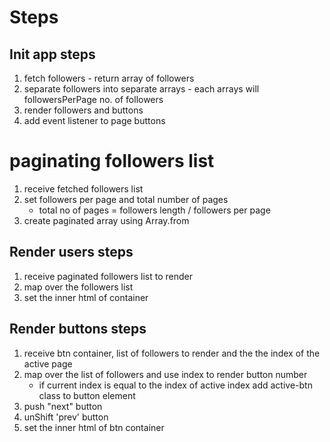 # Steps

## Init app steps

1. fetch followers - return array of followers
2. separate followers into separate arrays - each arrays will followersPerPage no. of followers
3. render followers and buttons
4. add event listener to page buttons

# paginating followers list

1. receive fetched followers list
2. set followers per page and total number of pages
   - total no of pages = followers length / followers per page
3. create paginated array using Array.from

## Render users steps

1. receive paginated followers list to render
2. map over the followers list
3. set the inner html of container

## Render buttons steps

1. receive btn container, list of followers to render and the the index of the active page
2. map over the list of followers and use index to render button number
   - if current index is equal to the index of active index add active-btn class to button element
3. push "next" button
4. unShift 'prev' button
5. set the inner html of btn container
